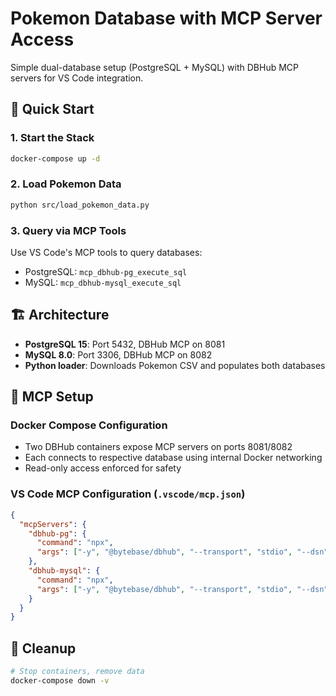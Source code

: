 # Pokemon Database with MCP Server Access

Simple dual-database setup (PostgreSQL + MySQL) with DBHub MCP servers for VS Code integration.

## 🚀 Quick Start

### 1. Start the Stack
```bash
docker-compose up -d
```

### 2. Load Pokemon Data
```bash
python src/load_pokemon_data.py
```

### 3. Query via MCP Tools
Use VS Code's MCP tools to query databases:
- PostgreSQL: `mcp_dbhub-pg_execute_sql`  
- MySQL: `mcp_dbhub-mysql_execute_sql`

## 🏗️ Architecture

- **PostgreSQL 15**: Port 5432, DBHub MCP on 8081
- **MySQL 8.0**: Port 3306, DBHub MCP on 8082
- **Python loader**: Downloads Pokemon CSV and populates both databases

## 🔧 MCP Setup

### Docker Compose Configuration
- Two DBHub containers expose MCP servers on ports 8081/8082
- Each connects to respective database using internal Docker networking
- Read-only access enforced for safety

### VS Code MCP Configuration (`.vscode/mcp.json`)
```json
{
  "mcpServers": {
    "dbhub-pg": {
      "command": "npx",
      "args": ["-y", "@bytebase/dbhub", "--transport", "stdio", "--dsn", "postgres://pokemon_user:pokemon_pass@localhost:5432/pokemon_db?sslmode=disable", "--readonly"]
    },
    "dbhub-mysql": {
      "command": "npx", 
      "args": ["-y", "@bytebase/dbhub", "--transport", "stdio", "--dsn", "mysql://pokemon_user:pokemon_pass@localhost:3306/pokemon_db", "--readonly"]
    }
  }
}
```

## 🧹 Cleanup

```bash
# Stop containers, remove data
docker-compose down -v
```
